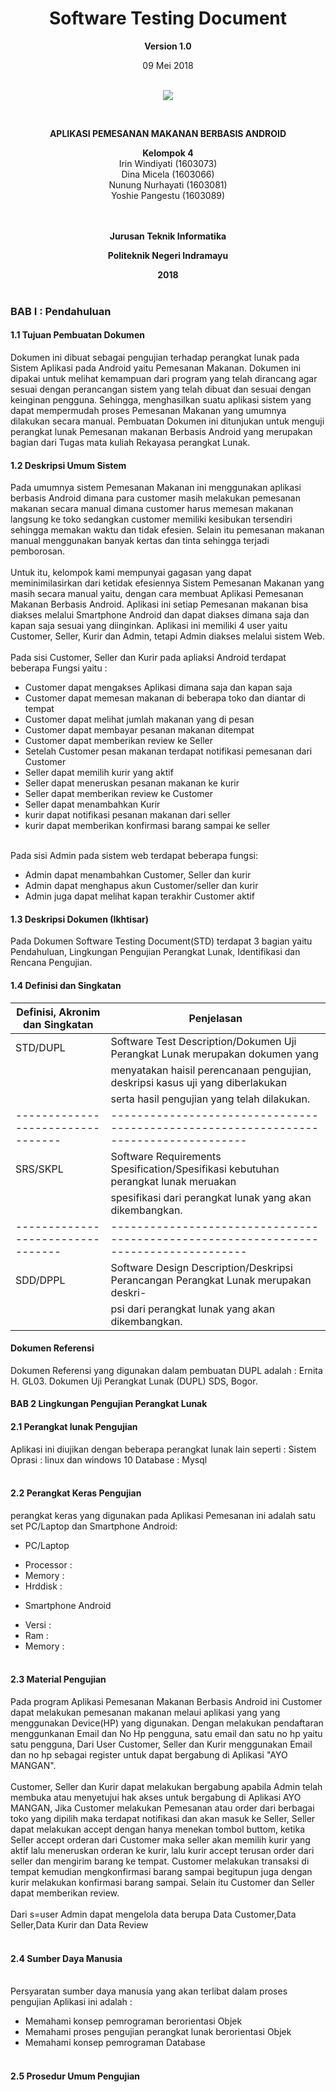 <html>
<body>
<body><div align="center"><h1>Software Testing Document</h1></div>
<p align="center"><b>Version 1.0 </b><br>
<p align="center">09 Mei 2018<br><br>
<p align="center">
<img src="http://i68.tinypic.com/nlyf5v.jpg"/>
</p>
<br><p align="center"><b> APLIKASI PEMESANAN MAKANAN BERBASIS ANDROID </b><br>

<p align="center"><b>Kelompok 4</b><br>
 Irin Windiyati 			(1603073)<br>
 Dina Micela				  (1603066)<br>
 Nunung Nurhayati			(1603081)<br>
 Yoshie Pangestu    	(1603089)<br><br><br>

<p align="center"><b>Jurusan Teknik Informatika</b><br>
<p align="center"><b>Politeknik Negeri Indramayu</b><br>
<p align="center"><b>2018</b><br><br>
</p>
</body>
</html>

### BAB I : Pendahuluan
#### 1.1 Tujuan Pembuatan Dokumen
Dokumen ini dibuat sebagai pengujian terhadap perangkat lunak pada Sistem Aplikasi pada Android yaitu Pemesanan Makanan.
Dokumen ini dipakai untuk melihat kemampuan dari program yang telah dirancang agar sesuai dengan perancangan sistem
yang telah dibuat dan sesuai dengan keinginan pengguna. Sehingga, menghasilkan suatu aplikasi sistem yang dapat
mempermudah proses Pemesanan Makanan yang umumnya dilakukan secara manual. Pembuatan Dokumen ini ditunjukan untuk
menguji perangkat lunak Pemesanan makanan Berbasis Android yang merupakan bagian dari Tugas mata kuliah Rekayasa
perangkat Lunak.

#### 1.2 Deskripsi Umum Sistem
Pada umumnya sistem Pemesanan Makanan ini menggunakan aplikasi berbasis Android dimana para customer masih melakukan
pemesanan makanan secara manual dimana customer harus memesan makanan langsung ke toko sedangkan customer memiliki
kesibukan tersendiri sehingga memakan waktu dan tidak efesien. Selain itu pemesanan makanan manual menggunakan banyak
kertas dan tinta sehingga terjadi pemborosan.
<br>
<br>
Untuk itu, kelompok kami mempunyai gagasan yang dapat meminimilasirkan dari ketidak efesiennya Sistem Pemesanan Makanan
yang masih secara manual yaitu, dengan cara membuat Aplikasi Pemesanan Makanan Berbasis Android. Aplikasi ini setiap
Pemesanan makanan bisa diakses melalui Smartphone Android dan dapat diakses dimana saja dan kapan saja sesuai yang diinginkan.
Aplikasi ini memiliki 4 user yaitu Customer, Seller, Kurir dan Admin, tetapi Admin diakses melalui sistem Web.
<br><br>
Pada sisi Customer, Seller dan Kurir pada apliaksi Android terdapat beberapa Fungsi yaitu :
* Customer dapat mengakses Aplikasi dimana saja dan kapan saja
* Customer dapat memesan makanan di beberapa toko dan diantar di tempat
* Customer dapat melihat jumlah makanan yang di pesan
* Customer dapat membayar pesanan makanan ditempat
* Customer dapat memberikan review ke Seller
* Setelah Customer pesan makanan terdapat notifikasi pemesanan dari Customer
* Seller dapat memilih kurir yang aktif
* Seller dapat meneruskan pesanan makanan ke kurir
* Seller dapat memberikan review ke Customer
* Seller dapat menambahkan Kurir
* kurir dapat notifikasi pesanan makanan dari seller
* kurir dapat memberikan konfirmasi barang sampai ke seller
<br><br>

Pada sisi Admin pada sistem web terdapat beberapa fungsi:
* Admin dapat menambahkan Customer, Seller dan kurir
* Admin dapat menghapus akun Customer/seller dan kurir
* Admin juga dapat melihat kapan terakhir Customer aktif

#### 1.3 Deskripsi Dokumen (Ikhtisar)
Pada Dokumen Software Testing Document(STD) terdapat 3 bagian yaitu Pendahuluan, Lingkungan Pengujian Perangkat
Lunak, Identifikasi dan Rencana Pengujian.


#### 1.4 Definisi dan Singkatan

| Definisi, Akronim dan Singkatan |                                   Penjelasan                                        |
|---------------------------------|-------------------------------------------------------------------------------------|
|           STD/DUPL              | Software Test Description/Dokumen Uji Perangkat Lunak merupakan dokumen yang        |
|                                 | menyatakan haisil perencanaan pengujian, deskripsi kasus uji yang diberlakukan      |
|                                 | serta hasil pengujian yang telah dilakukan.                                         |
|---------------------------------|-------------------------------------------------------------------------------------|
|           SRS/SKPL              | Software Requirements Spesification/Spesifikasi kebutuhan perangkat lunak meruakan  |
|                                 | spesifikasi dari perangkat lunak yang akan dikembangkan.                            |
|---------------------------------|-------------------------------------------------------------------------------------|
|           SDD/DPPL              | Software Design Description/Deskripsi Perancangan Perangkat Lunak merupakan deskri- |
|                                 | psi dari perangkat lunak yang akan dikembangkan.                                    |

#### Dokumen Referensi
Dokumen Referensi yang digunakan dalam pembuatan DUPL adalah :
Ernita H. GL03. Dokumen Uji Perangkat Lunak (DUPL) SDS, Bogor.

#### BAB 2 Lingkungan Pengujian Perangkat Lunak

#### 2.1 Perangkat lunak Pengujian
Aplikasi ini diujikan dengan beberapa perangkat lunak lain seperti :
Sistem Oprasi : linux dan windows 10
Database : Mysql
<br><br>
#### 2.2 Perangkat Keras Pengujian
perangkat keras yang digunakan pada Aplikasi Pemesanan ini adalah satu set PC/Laptop dan Smartphone Android:
- PC/Laptop
* Processor :
* Memory    :
* Hrddisk   :
- Smartphone Android
* Versi     :
* Ram       :
* Memory    :
<br><br>

#### 2.3 Material Pengujian
Pada program Aplikasi Pemesanan Makanan Berbasis Android ini Customer dapat melakukan pemesanan makanan melaui
aplikasi yang yang menggunakan Device(HP) yang digunakan. Dengan melakukan pendaftaran menggunkanan Email dan
No Hp pengguna, satu email dan satu no hp yaitu satu pengguna, Dari User Customer, Seller dan Kurir menggunakan
Email dan no hp sebagai register untuk dapat bergabung di Aplikasi "AYO MANGAN".
<br><br>
Customer, Seller dan Kurir dapat melakukan bergabung apabila Admin telah membuka atau menyetujui hak akses untuk
bergabung di Aplikasi AYO MANGAN, Jika Customer melakukan Pemesanan atau order dari berbagai toko yang dipilih
maka terdapat notifikasi dan akan masuk ke Seller, Seller dapat melakukan accept dengan hanya menekan tombol buttom,
ketika Seller accept orderan dari Customer maka seller akan memilih kurir yang aktif lalu meneruskan orderan ke kurir,
lalu kurir accept terusan order dari seller dan mengirim barang ke tempat. Customer melakukan transaksi di tempat
kemudian mengkonfirmasi barang sampai begitupun juga dengan kurir melakukan konfirmasi barang sampai. Selain itu Customer
dan Seller dapat memberikan review.
<br><br>
Dari s=user Admin dapat mengelola data berupa Data Customer,Data Seller,Data Kurir dan Data Review
<br><br>

#### 2.4 Sumber Daya Manusia<br><br>
Persyaratan sumber daya manusia yang akan terlibat dalam proses pengujian Aplikasi ini adalah :
* Memahami konsep pemrograman berorientasi Objek
* Memahami proses pengujian perangkat lunak berorientasi Objek
* Memahami konsep pemrograman Database<br><br>
#### 2.5 Prosedur Umum Pengujian
